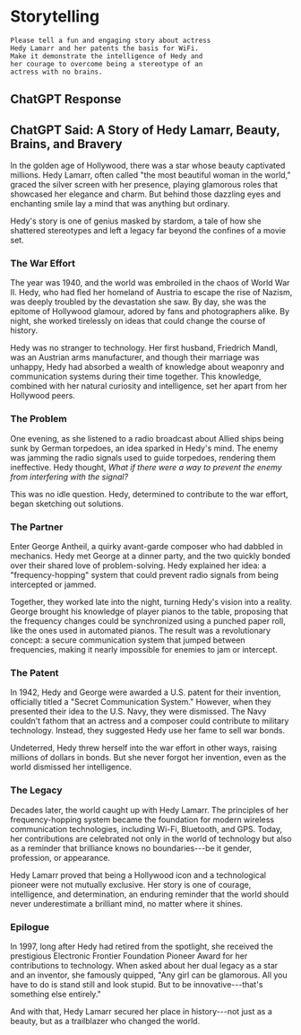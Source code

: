 # Storytelling

```
Please tell a fun and engaging story about actress
Hedy Lamarr and her patents the basis for WiFi.
Make it demonstrate the intelligence of Hedy and
her courage to overcome being a stereotype of an
actress with no brains.
```

## ChatGPT Response

ChatGPT Said: A Story of Hedy Lamarr, Beauty, Brains, and Bravery
-----------------------------------------------------------------

In the golden age of Hollywood, there was a star whose beauty captivated millions. Hedy Lamarr, often called "the most beautiful woman in the world," graced the silver screen with her presence, playing glamorous roles that showcased her elegance and charm. But behind those dazzling eyes and enchanting smile lay a mind that was anything but ordinary.

Hedy's story is one of genius masked by stardom, a tale of how she shattered stereotypes and left a legacy far beyond the confines of a movie set.

### The War Effort

The year was 1940, and the world was embroiled in the chaos of World War II. Hedy, who had fled her homeland of Austria to escape the rise of Nazism, was deeply troubled by the devastation she saw. By day, she was the epitome of Hollywood glamour, adored by fans and photographers alike. By night, she worked tirelessly on ideas that could change the course of history.

Hedy was no stranger to technology. Her first husband, Friedrich Mandl, was an Austrian arms manufacturer, and though their marriage was unhappy, Hedy had absorbed a wealth of knowledge about weaponry and communication systems during their time together. This knowledge, combined with her natural curiosity and intelligence, set her apart from her Hollywood peers.

### The Problem

One evening, as she listened to a radio broadcast about Allied ships being sunk by German torpedoes, an idea sparked in Hedy's mind. The enemy was jamming the radio signals used to guide torpedoes, rendering them ineffective. Hedy thought, *What if there were a way to prevent the enemy from interfering with the signal?*

This was no idle question. Hedy, determined to contribute to the war effort, began sketching out solutions.

### The Partner

Enter George Antheil, a quirky avant-garde composer who had dabbled in mechanics. Hedy met George at a dinner party, and the two quickly bonded over their shared love of problem-solving. Hedy explained her idea: a "frequency-hopping" system that could prevent radio signals from being intercepted or jammed.

Together, they worked late into the night, turning Hedy's vision into a reality. George brought his knowledge of player pianos to the table, proposing that the frequency changes could be synchronized using a punched paper roll, like the ones used in automated pianos. The result was a revolutionary concept: a secure communication system that jumped between frequencies, making it nearly impossible for enemies to jam or intercept.

### The Patent

In 1942, Hedy and George were awarded a U.S. patent for their invention, officially titled a "Secret Communication System." However, when they presented their idea to the U.S. Navy, they were dismissed. The Navy couldn't fathom that an actress and a composer could contribute to military technology. Instead, they suggested Hedy use her fame to sell war bonds.

Undeterred, Hedy threw herself into the war effort in other ways, raising millions of dollars in bonds. But she never forgot her invention, even as the world dismissed her intelligence.

### The Legacy

Decades later, the world caught up with Hedy Lamarr. The principles of her frequency-hopping system became the foundation for modern wireless communication technologies, including Wi-Fi, Bluetooth, and GPS. Today, her contributions are celebrated not only in the world of technology but also as a reminder that brilliance knows no boundaries---be it gender, profession, or appearance.

Hedy Lamarr proved that being a Hollywood icon and a technological pioneer were not mutually exclusive. Her story is one of courage, intelligence, and determination, an enduring reminder that the world should never underestimate a brilliant mind, no matter where it shines.

### Epilogue

In 1997, long after Hedy had retired from the spotlight, she received the prestigious Electronic Frontier Foundation Pioneer Award for her contributions to technology. When asked about her dual legacy as a star and an inventor, she famously quipped, "Any girl can be glamorous. All you have to do is stand still and look stupid. But to be innovative---that's something else entirely."

And with that, Hedy Lamarr secured her place in history---not just as a beauty, but as a trailblazer who changed the world.

